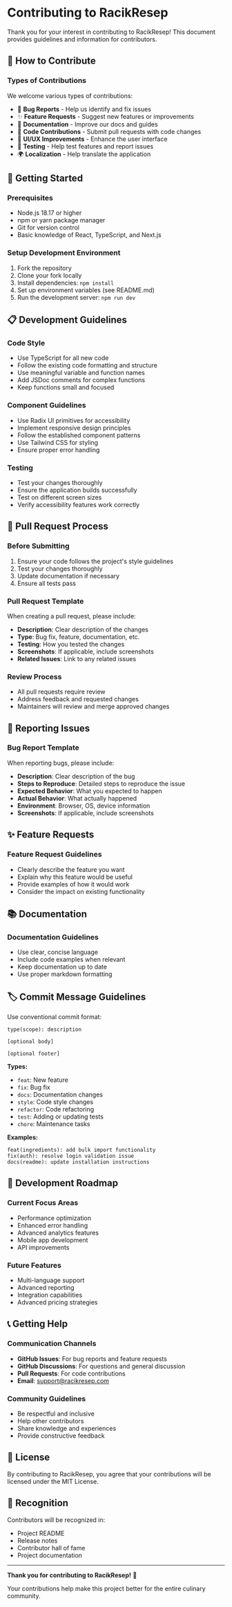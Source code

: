 # Contributing to RacikResep

Thank you for your interest in contributing to RacikResep! This document provides guidelines and information for contributors.

## 🤝 How to Contribute

### **Types of Contributions**
We welcome various types of contributions:

- 🐛 **Bug Reports** - Help us identify and fix issues
- ✨ **Feature Requests** - Suggest new features or improvements
- 📝 **Documentation** - Improve our docs and guides
- 🔧 **Code Contributions** - Submit pull requests with code changes
- 🎨 **UI/UX Improvements** - Enhance the user interface
- 🧪 **Testing** - Help test features and report issues
- 🌍 **Localization** - Help translate the application

## 🚀 Getting Started

### **Prerequisites**
- Node.js 18.17 or higher
- npm or yarn package manager
- Git for version control
- Basic knowledge of React, TypeScript, and Next.js

### **Setup Development Environment**
1. Fork the repository
2. Clone your fork locally
3. Install dependencies: `npm install`
4. Set up environment variables (see README.md)
5. Run the development server: `npm run dev`

## 📋 Development Guidelines

### **Code Style**
- Use TypeScript for all new code
- Follow the existing code formatting and structure
- Use meaningful variable and function names
- Add JSDoc comments for complex functions
- Keep functions small and focused

### **Component Guidelines**
- Use Radix UI primitives for accessibility
- Implement responsive design principles
- Follow the established component patterns
- Use Tailwind CSS for styling
- Ensure proper error handling

### **Testing**
- Test your changes thoroughly
- Ensure the application builds successfully
- Test on different screen sizes
- Verify accessibility features work correctly

## 🔄 Pull Request Process

### **Before Submitting**
1. Ensure your code follows the project's style guidelines
2. Test your changes thoroughly
3. Update documentation if necessary
4. Ensure all tests pass

### **Pull Request Template**
When creating a pull request, please include:

- **Description**: Clear description of the changes
- **Type**: Bug fix, feature, documentation, etc.
- **Testing**: How you tested the changes
- **Screenshots**: If applicable, include screenshots
- **Related Issues**: Link to any related issues

### **Review Process**
- All pull requests require review
- Address feedback and requested changes
- Maintainers will review and merge approved changes

## 🐛 Reporting Issues

### **Bug Report Template**
When reporting bugs, please include:

- **Description**: Clear description of the bug
- **Steps to Reproduce**: Detailed steps to reproduce the issue
- **Expected Behavior**: What you expected to happen
- **Actual Behavior**: What actually happened
- **Environment**: Browser, OS, device information
- **Screenshots**: If applicable, include screenshots

## ✨ Feature Requests

### **Feature Request Guidelines**
- Clearly describe the feature you want
- Explain why this feature would be useful
- Provide examples of how it would work
- Consider the impact on existing functionality

## 📚 Documentation

### **Documentation Guidelines**
- Use clear, concise language
- Include code examples when relevant
- Keep documentation up to date
- Use proper markdown formatting

## 🏷️ Commit Message Guidelines

Use conventional commit format:

```
type(scope): description

[optional body]

[optional footer]
```

**Types:**
- `feat`: New feature
- `fix`: Bug fix
- `docs`: Documentation changes
- `style`: Code style changes
- `refactor`: Code refactoring
- `test`: Adding or updating tests
- `chore`: Maintenance tasks

**Examples:**
```
feat(ingredients): add bulk import functionality
fix(auth): resolve login validation issue
docs(readme): update installation instructions
```

## 🎯 Development Roadmap

### **Current Focus Areas**
- Performance optimization
- Enhanced error handling
- Advanced analytics features
- Mobile app development
- API improvements

### **Future Features**
- Multi-language support
- Advanced reporting
- Integration capabilities
- Advanced pricing strategies

## 📞 Getting Help

### **Communication Channels**
- **GitHub Issues**: For bug reports and feature requests
- **GitHub Discussions**: For questions and general discussion
- **Pull Requests**: For code contributions
- **Email**: support@racikresep.com

### **Community Guidelines**
- Be respectful and inclusive
- Help other contributors
- Share knowledge and experiences
- Provide constructive feedback

## 📄 License

By contributing to RacikResep, you agree that your contributions will be licensed under the MIT License.

## 🙏 Recognition

Contributors will be recognized in:
- Project README
- Release notes
- Contributor hall of fame
- Project documentation

---

**Thank you for contributing to RacikResep!** 🍳

Your contributions help make this project better for the entire culinary community.
